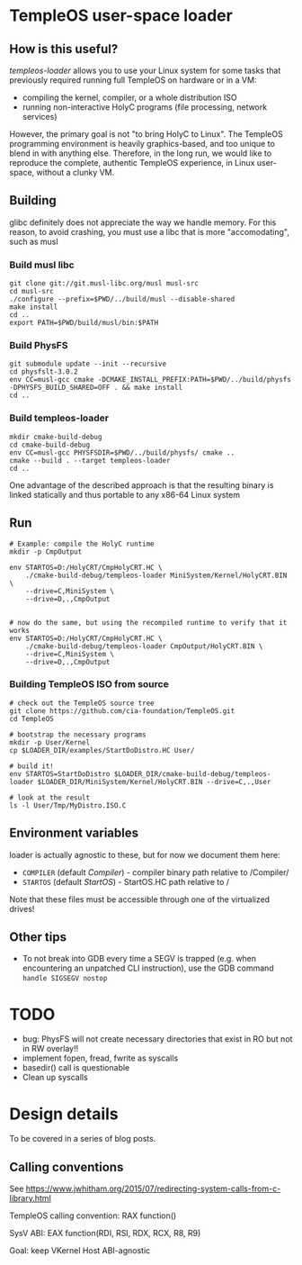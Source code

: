 # TempleOS user-space loader

## How is this useful?

_templeos-loader_ allows you to use your Linux system for some tasks that previously required running full TempleOS on hardware or in a VM:

- compiling the kernel, compiler, or a whole distribution ISO
- running non-interactive HolyC programs (file processing, network services)

However, the primary goal is not "to bring HolyC to Linux". The TempleOS programming environment is heavily graphics-based, and too unique to blend in with anything else. Therefore, in the long run, we would like to reproduce the complete, authentic TempleOS experience, in Linux user-space, without a clunky VM. 

## Building

glibc definitely does not appreciate the way we handle memory.
For this reason, to avoid crashing, you must use a libc that is more "accomodating", such as musl

### Build musl libc

    git clone git://git.musl-libc.org/musl musl-src
    cd musl-src
    ./configure --prefix=$PWD/../build/musl --disable-shared
    make install
    cd ..
    export PATH=$PWD/build/musl/bin:$PATH

### Build PhysFS

    git submodule update --init --recursive
    cd physfslt-3.0.2
    env CC=musl-gcc cmake -DCMAKE_INSTALL_PREFIX:PATH=$PWD/../build/physfs -DPHYSFS_BUILD_SHARED=OFF . && make install
    cd ..

### Build templeos-loader

    mkdir cmake-build-debug
    cd cmake-build-debug
    env CC=musl-gcc PHYSFSDIR=$PWD/../build/physfs/ cmake ..
    cmake --build . --target templeos-loader
    cd ..

One advantage of the described approach is that the resulting binary is linked statically and thus portable to any x86-64 Linux system

## Run

    # Example: compile the HolyC runtime
    mkdir -p CmpOutput

    env STARTOS=D:/HolyCRT/CmpHolyCRT.HC \
        ./cmake-build-debug/templeos-loader MiniSystem/Kernel/HolyCRT.BIN \
        --drive=C,MiniSystem \
        --drive=D,.,CmpOutput


    # now do the same, but using the recompiled runtime to verify that it works
    env STARTOS=D:/HolyCRT/CmpHolyCRT.HC \
        ./cmake-build-debug/templeos-loader CmpOutput/HolyCRT.BIN \
        --drive=C,MiniSystem \
        --drive=D,.,CmpOutput


### Building TempleOS ISO from source

    # check out the TempleOS source tree
    git clone https://github.com/cia-foundation/TempleOS.git
    cd TempleOS

    # bootstrap the necessary programs
    mkdir -p User/Kernel
    cp $LOADER_DIR/examples/StartDoDistro.HC User/

    # build it!
    env STARTOS=StartDoDistro $LOADER_DIR/cmake-build-debug/templeos-loader $LOADER_DIR/MiniSystem/Kernel/HolyCRT.BIN --drive=C,.,User

    # look at the result
    ls -l User/Tmp/MyDistro.ISO.C

## Environment variables

loader is actually agnostic to these, but for now we document them here:

- `COMPILER` (default _Compiler_) - compiler binary path relative to /Compiler/
- `STARTOS` (default _StartOS_) - StartOS.HC path relative to /

Note that these files must be accessible through one of the virtualized drives!

## Other tips

- To not break into GDB every time a SEGV is trapped (e.g. when encountering an unpatched CLI instruction), use the GDB command `handle SIGSEGV nostop`

# TODO

- bug: PhysFS will not create necessary directories that exist in RO but not in RW overlay!!
- implement fopen, fread, fwrite as syscalls
- basedir() call is questionable
- Clean up syscalls

# Design details

To be covered in a series of blog posts.

## Calling conventions

See https://www.jwhitham.org/2015/07/redirecting-system-calls-from-c-library.html

TempleOS calling convention: RAX function(<arguments on stack>)

SysV ABI: EAX function(RDI, RSI, RDX, RCX, R8, R9)

Goal: keep VKernel Host ABI-agnostic
